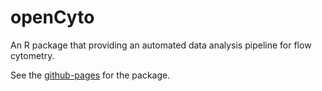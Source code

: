 openCyto
========

An R package that providing an automated data analysis pipeline for flow cytometry.

See the [github-pages](http://www.opencyto.org) for the package.
